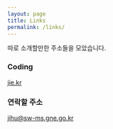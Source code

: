 ```yaml
---
layout: page
title: Links
permalink: /links/
---
```


따로 소개할만한 주소들을 모았습니다.

### Coding

[jie.kr](https://jie.kr)

### 연락할 주소

[jihu@sw-ms.gne.go.kr](mailto:jihu@sw-ms.gne.go.kr)
